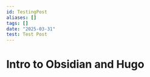 ```yaml
---
id: TestingPost
aliases: []
tags: []
date: "2025-03-31"
test: Test Post
---
```


# Intro to Obsidian and Hugo
